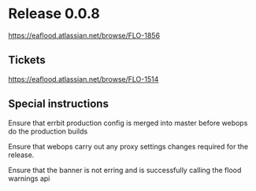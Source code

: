 # Release 0.0.8

https://eaflood.atlassian.net/browse/FLO-1856

## Tickets

https://eaflood.atlassian.net/browse/FLO-1514

## Special instructions

Ensure that errbit production config is merged into master before webops do the production builds

Ensure that webops carry out any proxy settings changes required for the release.

Ensure that the banner is not erring and is successfully calling the flood warnings api

